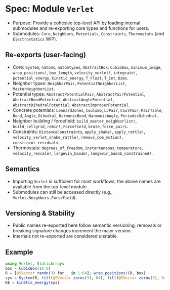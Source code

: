 # Spec: Module `Verlet`

- Purpose: Provide a cohesive top-level API by loading internal submodules and re-exporting core types and functions for users.
- Submodules: `Core`, `Neighbors`, `Potentials`, `Constraints`, `Thermostats` (and `Electrostatics` WIP).

## Re-exports (user-facing)

- Core: `System`, `natoms`, `natomtypes`, `AbstractBox`, `CubicBox`, `minimum_image`, `wrap_positions!`, `box_length`, `velocity_verlet!`, `integrate!`, `potential_energy`, `kinetic_energy`, `T_Float`, `T_Int`, `Dims`.
- Neighbor types: `NeighborPair`, `PotentialNeighborList`, `MasterNeighborList`.
- Potential types: `AbstractPotentialPair`, `AbstractPairPotential`, `AbstractBondPotential`, `AbstractAnglePotential`, `AbstractDihedralPotential`, `AbstractImproperPotential`.
- Concrete potentials: `LennardJones`, `Coulomb`, `LJPair`, `CoulPair`, `PairTable`, `Bond`, `Angle`, `Dihedral`, `HarmonicBond`, `HarmonicAngle`, `PeriodicDihedral`.
- Neighbor building / forcefield: `build_master_neighborlist!`, `build_cellgrid`, `rebin!`, `ForceField`, `brute_force_pairs`.
- Constraints: `DistanceConstraints`, `apply_shake!`, `apply_rattle!`, `velocity_verlet_shake_rattle!`, `remove_com_motion!`, `constraint_residuals`.
- Thermostats: `degrees_of_freedom`, `instantaneous_temperature`, `velocity_rescale!`, `langevin_baoab!`, `langevin_baoab_constrained!`.

## Semantics

- Importing `Verlet` is sufficient for most workflows; the above names are available from the top-level module.
- Submodules can still be accessed directly (e.g., `Verlet.Neighbors.ForceField`).

## Versioning & Stability

- Public names re-exported here follow semantic versioning; removals or breaking signature changes increment the major version.
- Internals not re-exported are considered unstable.

## Example

```julia
using Verlet, StaticArrays
box = CubicBox(10.0)
R = [@SVector randn(3) for _ in 1:64]; wrap_positions!(R, box)
sys = System(R, fill(@SVector zeros(3), 64), fill(@SVector zeros(3), 64), ones(64), box, ones(Int,64), Dict(1=>:A))
KE = kinetic_energy(sys)
```
